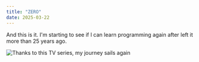 ```yaml
---
title: "ZERO"
date: 2025-03-22
---
```

And this is it. I'm starting to see if I can learn programming again after left it more than 25 years ago.

![Thanks to this TV series, my journey sails again]([https://commons.wikimedia.org/wiki/File:Silicon_Valley_logo.png])
